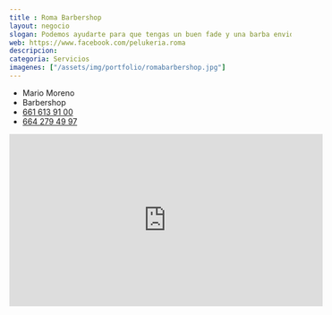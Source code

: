 ```yaml
---
title : Roma Barbershop
layout: negocio
slogan: Podemos ayudarte para que tengas un buen fade y una barba envidiable
web: https://www.facebook.com/pelukeria.roma
descripcion: 
categoria: Servicios
imagenes: ["/assets/img/portfolio/romabarbershop.jpg"]
---
```


* Mario Moreno
* Barbershop
* <a href="tel:+526616139100">661 613 91 00</a>
* <a href="tel:+526642794997">664 279 49 97</a>


<div class="embed-responsive embed-responsive-16by9">

<iframe src="https://www.facebook.com/plugins/video.php?href=https%3A%2F%2Fwww.facebook.com%2Fanitaruth.lizarraga%2Fvideos%2F2731430457079644%2F&show_text=0&width=560" width="560" height="308" style="border:none;overflow:hidden" scrolling="no" frameborder="0" allowTransparency="true" allowFullScreen="true"></iframe>